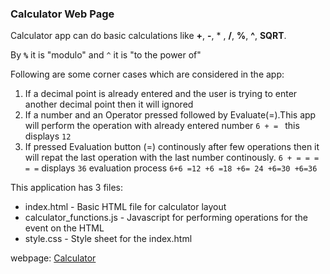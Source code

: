 ### Calculator Web Page

Calculator app can do basic calculations like **+**, **-**, * ,  **/**, **%**, **^**, **SQRT**.

By **`%`** it is "modulo" and `^` it is "to the power of"

Following are some corner cases which are considered in the app:

1. If a decimal point is already entered and the user is trying to enter another decimal point then it will ignored
2. If a number and an Operator pressed followed by Evaluate(=).This app will perform the operation with already entered number
        `6 + = ` this displays `12`
3. If pressed Evaluation button (=) continously after few operations then it will   repat the last operation with the last number continously.
       `6 + = = = = =` displays `36` evaluation process `6+6 =12 +6 =18 +6= 24 +6=30 +6=36`


This application has 3 files:
* index.html - Basic HTML file for calculator layout
* calculator_functions.js - Javascript for performing operations for the event on the HTML
* style.css - Style sheet for the index.html

webpage: [Calculator](https://www.np-calculator.com) 
